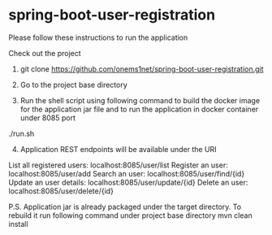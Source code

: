 # spring-boot-user-registration

Please follow these instructions to run the application

Check out the project 

1. git clone https://github.com/onems1net/spring-boot-user-registration.git

2. Go to the project base directory

3. Run the shell script using following command to build the docker image for the application jar file and to run the application in docker container under 8085 port

./run.sh

4. Application REST endpoints will be available under the URI

List all registered users: localhost:8085/user/list
Register an user: localhost:8085/user/add
Search an user: localhost:8085/user/find/{id}
Update an user details: localhost:8085/user/update/{id}
Delete an user: localhost:8085/user/delete/{id}

P.S. Application jar is already packaged under the target directory. To rebuild it run following command under project base directory
mvn clean install
